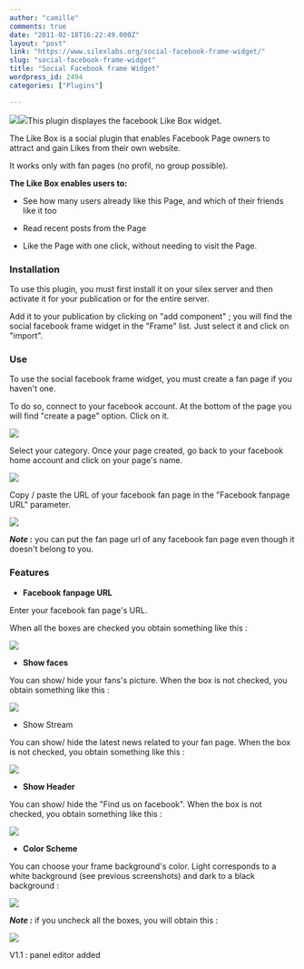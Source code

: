 ```yaml
---
author: "camille"
comments: true
date: "2011-02-18T16:22:49.000Z"
layout: "post"
link: "https://www.silexlabs.org/social-facebook-frame-widget/"
slug: "social-facebook-frame-widget"
title: "Social Facebook frame Widget"
wordpress_id: 2494
categories: ["Plugins"]

---
```

![](https://www.silexlabs.org/wp-content/uploads/2011/02/plugin1.png)[![](https://www.silexlabs.org/wp-content/uploads/2011/02/facebookframeexemple.jpg)](https://www.silexlabs.org/wp-content/uploads/2011/02/facebookframeexemple.jpg)This plugin displayes the facebook Like Box widget.

The Like Box is a social plugin that enables Facebook Page owners to attract and gain Likes from their own website.

It works only with fan pages (no profil, no group possible).

**The Like Box enables users to:**




  * See how many users already like this Page, and which of their friends like it too


  * Read recent posts from the Page


  * Like the Page with one click, without needing to visit the Page.




### Installation


To use this plugin, you must first install it on your silex server  and then activate it for your publication or for the entire server.

Add it to your publication by clicking on "add component" ; you will find the social facebook frame widget in the "Frame" list. Just select it and click on "import".

<!-- more -->


### Use


To use the social facebook frame widget, you must create a fan page if you haven't one.

To do so, connect to your facebook account. At the bottom of the page you will find "create a page" option. Click on it.

![](https://www.silexlabs.org/wp-content/uploads/2011/02/create_page.png)

Select your category. Once your page created, go back to your facebook home account and click on your page's name.

![](https://www.silexlabs.org/wp-content/uploads/2011/02/click_on_your_page.png)

Copy / paste the URL of your facebook fan page in the "Facebook fanpage URL" parameter.

![](https://www.silexlabs.org/wp-content/uploads/2011/02/copy_paste_the_url2.png)

_**Note :**_ you can put the fan page url of any facebook fan page even though it doesn't belong to you.


### **Features**






  * **Facebook fanpage URL**


Enter your facebook fan page's URL.

When all the boxes are checked you obtain something like this :

![](https://www.silexlabs.org/wp-content/uploads/2011/02/all_boxes_checked.png)




  * **Show faces**


You can show/ hide your fans's picture. When the box is not checked, you obtain something like this :

![](https://www.silexlabs.org/wp-content/uploads/2011/02/show_faces_unchecked.png)




  * Show Stream


You can show/ hide the latest news related to your fan page. When the box is not checked, you obtain something like this :

![](https://www.silexlabs.org/wp-content/uploads/2011/02/show_stream_unchecked.png)




  * **Show Header**


You can show/ hide the "Find us on facebook". When the box is not checked, you obtain something like this :

![](https://www.silexlabs.org/wp-content/uploads/2011/02/header_unchecked.png)




  * **Color Scheme**


You can choose your frame background's color. Light corresponds to a white background (see previous screenshots) and dark to a black background :

![](https://www.silexlabs.org/wp-content/uploads/2011/02/dark_color_scheme.png)

_**Note :**_ if you uncheck all the boxes, you will obtain this :

![](https://www.silexlabs.org/wp-content/uploads/2011/02/all_boxes_unchecked.png)

V1.1 : panel editor added

